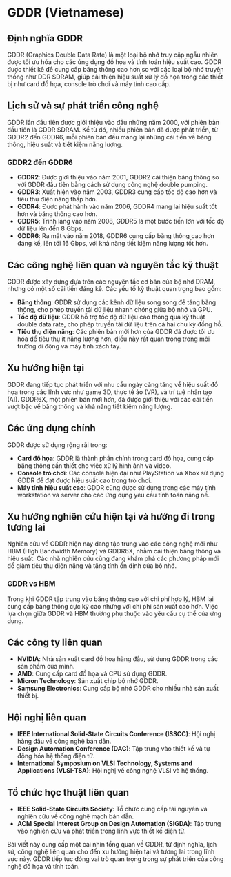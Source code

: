 # GDDR (Vietnamese)

## Định nghĩa GDDR

GDDR (Graphics Double Data Rate) là một loại bộ nhớ truy cập ngẫu nhiên được tối ưu hóa cho các ứng dụng đồ họa và tính toán hiệu suất cao. GDDR được thiết kế để cung cấp băng thông cao hơn so với các loại bộ nhớ truyền thống như DDR SDRAM, giúp cải thiện hiệu suất xử lý đồ họa trong các thiết bị như card đồ họa, console trò chơi và máy tính cao cấp.

## Lịch sử và sự phát triển công nghệ

GDDR lần đầu tiên được giới thiệu vào đầu những năm 2000, với phiên bản đầu tiên là GDDR SDRAM. Kể từ đó, nhiều phiên bản đã được phát triển, từ GDDR2 đến GDDR6, mỗi phiên bản đều mang lại những cải tiến về băng thông, hiệu suất và tiết kiệm năng lượng.

### GDDR2 đến GDDR6

- **GDDR2**: Được giới thiệu vào năm 2001, GDDR2 cải thiện băng thông so với GDDR đầu tiên bằng cách sử dụng công nghệ double pumping.
- **GDDR3**: Xuất hiện vào năm 2003, GDDR3 cung cấp tốc độ cao hơn và tiêu thụ điện năng thấp hơn.
- **GDDR4**: Được phát hành vào năm 2006, GDDR4 mang lại hiệu suất tốt hơn và băng thông cao hơn.
- **GDDR5**: Trình làng vào năm 2008, GDDR5 là một bước tiến lớn với tốc độ dữ liệu lên đến 8 Gbps.
- **GDDR6**: Ra mắt vào năm 2018, GDDR6 cung cấp băng thông cao hơn đáng kể, lên tới 16 Gbps, với khả năng tiết kiệm năng lượng tốt hơn.

## Các công nghệ liên quan và nguyên tắc kỹ thuật

GDDR được xây dựng dựa trên các nguyên tắc cơ bản của bộ nhớ DRAM, nhưng có một số cải tiến đáng kể. Các yếu tố kỹ thuật quan trọng bao gồm:

- **Băng thông**: GDDR sử dụng các kênh dữ liệu song song để tăng băng thông, cho phép truyền tải dữ liệu nhanh chóng giữa bộ nhớ và GPU.
- **Tốc độ dữ liệu**: GDDR hỗ trợ tốc độ dữ liệu cao thông qua kỹ thuật double data rate, cho phép truyền tải dữ liệu trên cả hai chu kỳ đồng hồ.
- **Tiêu thụ điện năng**: Các phiên bản mới hơn của GDDR đã được tối ưu hóa để tiêu thụ ít năng lượng hơn, điều này rất quan trọng trong môi trường di động và máy tính xách tay.

## Xu hướng hiện tại

GDDR đang tiếp tục phát triển với nhu cầu ngày càng tăng về hiệu suất đồ họa trong các lĩnh vực như game 3D, thực tế ảo (VR), và trí tuệ nhân tạo (AI). GDDR6X, một phiên bản mới hơn, đã được giới thiệu với các cải tiến vượt bậc về băng thông và khả năng tiết kiệm năng lượng.

## Các ứng dụng chính

GDDR được sử dụng rộng rãi trong:

- **Card đồ họa**: GDDR là thành phần chính trong card đồ họa, cung cấp băng thông cần thiết cho việc xử lý hình ảnh và video.
- **Console trò chơi**: Các console hiện đại như PlayStation và Xbox sử dụng GDDR để đạt được hiệu suất cao trong trò chơi.
- **Máy tính hiệu suất cao**: GDDR cũng được sử dụng trong các máy tính workstation và server cho các ứng dụng yêu cầu tính toán nặng nề.

## Xu hướng nghiên cứu hiện tại và hướng đi trong tương lai

Nghiên cứu về GDDR hiện nay đang tập trung vào các công nghệ mới như HBM (High Bandwidth Memory) và GDDR6X, nhằm cải thiện băng thông và hiệu suất. Các nhà nghiên cứu cũng đang khám phá các phương pháp mới để giảm tiêu thụ điện năng và tăng tính ổn định của bộ nhớ.

### GDDR vs HBM

Trong khi GDDR tập trung vào băng thông cao với chi phí hợp lý, HBM lại cung cấp băng thông cực kỳ cao nhưng với chi phí sản xuất cao hơn. Việc lựa chọn giữa GDDR và HBM thường phụ thuộc vào yêu cầu cụ thể của ứng dụng.

## Các công ty liên quan

- **NVIDIA**: Nhà sản xuất card đồ họa hàng đầu, sử dụng GDDR trong các sản phẩm của mình.
- **AMD**: Cung cấp card đồ họa và CPU sử dụng GDDR.
- **Micron Technology**: Sản xuất chip bộ nhớ GDDR.
- **Samsung Electronics**: Cung cấp bộ nhớ GDDR cho nhiều nhà sản xuất thiết bị.

## Hội nghị liên quan

- **IEEE International Solid-State Circuits Conference (ISSCC)**: Hội nghị hàng đầu về công nghệ bán dẫn.
- **Design Automation Conference (DAC)**: Tập trung vào thiết kế và tự động hóa hệ thống điện tử.
- **International Symposium on VLSI Technology, Systems and Applications (VLSI-TSA)**: Hội nghị về công nghệ VLSI và hệ thống.

## Tổ chức học thuật liên quan

- **IEEE Solid-State Circuits Society**: Tổ chức cung cấp tài nguyên và nghiên cứu về công nghệ mạch bán dẫn.
- **ACM Special Interest Group on Design Automation (SIGDA)**: Tập trung vào nghiên cứu và phát triển trong lĩnh vực thiết kế điện tử.

Bài viết này cung cấp một cái nhìn tổng quan về GDDR, từ định nghĩa, lịch sử, công nghệ liên quan cho đến xu hướng hiện tại và tương lai trong lĩnh vực này. GDDR tiếp tục đóng vai trò quan trọng trong sự phát triển của công nghệ đồ họa và tính toán.